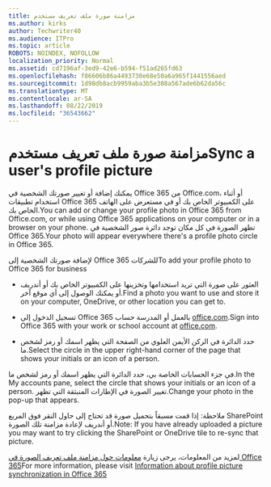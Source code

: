 ```yaml
---
title: مزامنة صورة ملف تعريف مستخدم
ms.author: kirks
author: Techwriter40
ms.audience: ITPro
ms.topic: article
ROBOTS: NOINDEX, NOFOLLOW
localization_priority: Normal
ms.assetid: cd7196af-3ed9-42e6-b594-f51ad265fd63
ms.openlocfilehash: f86606b86a4493730e68e50a6a965f1441556aed
ms.sourcegitcommit: 1d98db8acb9959aba3b5e308a567ade6b62da56c
ms.translationtype: MT
ms.contentlocale: ar-SA
ms.lasthandoff: 08/22/2019
ms.locfileid: "36543662"
---
```

# <a name="sync-a-users-profile-picture"></a><span data-ttu-id="ac414-102">مزامنة صورة ملف تعريف مستخدم</span><span class="sxs-lookup"><span data-stu-id="ac414-102">Sync a user's profile picture</span></span>

<span data-ttu-id="ac414-103">يمكنك إضافة أو تغيير صورتك الشخصية في Office 365 من Office.com، أو أثناء استخدام تطبيقات Office 365 على الكمبيوتر الخاص بك أو في مستعرض على الهاتف الخاص بك.</span><span class="sxs-lookup"><span data-stu-id="ac414-103">You can add or change your profile photo in Office 365 from Office.com, or while using Office 365 applications on your computer or in a browser on your phone.</span></span> <span data-ttu-id="ac414-104">تظهر الصورة في كل مكان توجد دائرة صور الشخصية في Office 365.</span><span class="sxs-lookup"><span data-stu-id="ac414-104">Your photo will appear everywhere there's a profile photo circle in Office 365.</span></span>

<span data-ttu-id="ac414-105">لإضافة صورتك الشخصية إلى Office 365 للشركات</span><span class="sxs-lookup"><span data-stu-id="ac414-105">To add your profile photo to Office 365 for business</span></span>

- <span data-ttu-id="ac414-106">العثور على صورة التي تريد استخدامها وتخزينها على الكمبيوتر الخاص بك أو أندريف أو يمكنك الوصول إلى أي موقع آخر.</span><span class="sxs-lookup"><span data-stu-id="ac414-106">Find a photo you want to use and store it on your computer, OneDrive, or other location you can get to.</span></span>

- <span data-ttu-id="ac414-107">تسجيل الدخول إلى Office 365 بالعمل أو المدرسة حساب [office.com](http://www.office.com).</span><span class="sxs-lookup"><span data-stu-id="ac414-107">Sign into Office 365 with your work or school account at [office.com](http://www.office.com).</span></span>

- <span data-ttu-id="ac414-108">حدد الدائرة في الركن الأيمن العلوي من الصفحة التي يظهر اسمك أو رمز لشخص ما.</span><span class="sxs-lookup"><span data-stu-id="ac414-108">Select the circle in the upper right-hand corner of the page that shows your initials or an icon of a person.</span></span>

<span data-ttu-id="ac414-109">في جزء الحسابات الخاصة بي، حدد الدائرة التي يظهر اسمك أو رمز لشخص ما.</span><span class="sxs-lookup"><span data-stu-id="ac414-109">In the My accounts pane, select the circle that shows your initials or an icon of a person.</span></span> <span data-ttu-id="ac414-110">تغيير الصورة في الإطارات المنبثقة التي تظهر.</span><span class="sxs-lookup"><span data-stu-id="ac414-110">Change your photo in the pop-up that appears.</span></span>

<span data-ttu-id="ac414-111">ملاحظة: إذا قمت مسبقاً بتحميل صورة قد تحتاج إلى حاول النقر فوق المربع SharePoint أو أندريف لإعادة مزامنة تلك الصورة.</span><span class="sxs-lookup"><span data-stu-id="ac414-111">Note: If you have already uploaded a picture you may want to try clicking the SharePoint or OneDrive tile to re-sync that picture.</span></span>

<span data-ttu-id="ac414-112">لمزيد من المعلومات، يرجى زيارة [معلومات حول مزامنة ملف تعريف الصورة في Office 365](https://support.office.com/article/information-about-profile-picture-synchronization-in-office-365-20594d76-d054-4af4-a660-401133e3d48a?ui=en-US&amp;rs=en-US&amp;ad=US)</span><span class="sxs-lookup"><span data-stu-id="ac414-112">For more information, please visit [Information about profile picture synchronization in Office 365](https://support.office.com/article/information-about-profile-picture-synchronization-in-office-365-20594d76-d054-4af4-a660-401133e3d48a?ui=en-US&amp;rs=en-US&amp;ad=US)</span></span>

